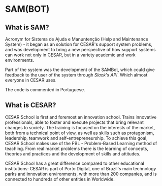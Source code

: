 # SAM(BOT)

## What is SAM?
Acronym for Sistema de Ajuda e Manuntenção (Help and Maintenance System) - it began as an solution for CESAR's support system problems, and was development to bring a new perspective of how support systems can work not only in CESAR, but in a variety academic and work environments.

Part of the system was the development of the SAMBot, which could give feedback to the user of the system through *Slack's API*. Which almost everyone in CESAR uses.

The code is commented in Portuguese.

## What is CESAR?
CESAR School is first and foremost an innovation school. Trains innovative professionals, able to foster and execute projects that bring relevant changes to society. The training is focused on the interests of the market, both from a technical point of view, as well as skills such as protagonism, leadership, teamwork and self-entrepreneurship. To achieve this goal, CESAR School makes use of the PBL - Problem-Based Learning method of teaching. From real market problems there is the learning of concepts, theories and practices and the development of skills and attitudes.

CESAR School has a great difference compared to other educational institutions: CESAR is part of Porto Digital, one of Brazil's main technology parks and innovation environments, with more than 200 companies, and is connected to hundreds of other entities in Worldwide.
